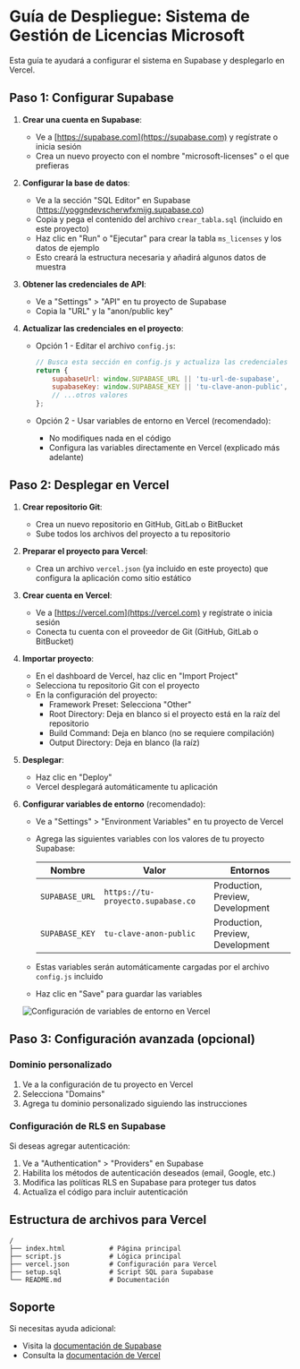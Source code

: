 # Guía de Despliegue: Sistema de Gestión de Licencias Microsoft

Esta guía te ayudará a configurar el sistema en Supabase y desplegarlo en Vercel.

## Paso 1: Configurar Supabase

1. **Crear una cuenta en Supabase**:
   - Ve a [https://supabase.com](https://supabase.com) y regístrate o inicia sesión
   - Crea un nuevo proyecto con el nombre "microsoft-licenses" o el que prefieras

2. **Configurar la base de datos**:
   - Ve a la sección "SQL Editor" en Supabase (https://yoggndevscherwfxmijg.supabase.co)
   - Copia y pega el contenido del archivo `crear_tabla.sql` (incluido en este proyecto)
   - Haz clic en "Run" o "Ejecutar" para crear la tabla `ms_licenses` y los datos de ejemplo
   - Esto creará la estructura necesaria y añadirá algunos datos de muestra

3. **Obtener las credenciales de API**:
   - Ve a "Settings" > "API" en tu proyecto de Supabase
   - Copia la "URL" y la "anon/public key"

4. **Actualizar las credenciales en el proyecto**:
   - Opción 1 - Editar el archivo `config.js`:
     ```javascript
     // Busca esta sección en config.js y actualiza las credenciales
     return {
         supabaseUrl: window.SUPABASE_URL || 'tu-url-de-supabase',
         supabaseKey: window.SUPABASE_KEY || 'tu-clave-anon-public',
         // ...otros valores
     };
     ```
   
   - Opción 2 - Usar variables de entorno en Vercel (recomendado):
     * No modifiques nada en el código
     * Configura las variables directamente en Vercel (explicado más adelante)

## Paso 2: Desplegar en Vercel

1. **Crear repositorio Git**:
   - Crea un nuevo repositorio en GitHub, GitLab o BitBucket
   - Sube todos los archivos del proyecto a tu repositorio

2. **Preparar el proyecto para Vercel**:
   - Crea un archivo `vercel.json` (ya incluido en este proyecto) que configura la aplicación como sitio estático

3. **Crear cuenta en Vercel**:
   - Ve a [https://vercel.com](https://vercel.com) y regístrate o inicia sesión
   - Conecta tu cuenta con el proveedor de Git (GitHub, GitLab o BitBucket)

4. **Importar proyecto**:
   - En el dashboard de Vercel, haz clic en "Import Project"
   - Selecciona tu repositorio Git con el proyecto
   - En la configuración del proyecto:
     - Framework Preset: Selecciona "Other"
     - Root Directory: Deja en blanco si el proyecto está en la raíz del repositorio
     - Build Command: Deja en blanco (no se requiere compilación)
     - Output Directory: Deja en blanco (la raíz)

5. **Desplegar**:
   - Haz clic en "Deploy"
   - Vercel desplegará automáticamente tu aplicación

6. **Configurar variables de entorno** (recomendado):
   - Ve a "Settings" > "Environment Variables" en tu proyecto de Vercel
   - Agrega las siguientes variables con los valores de tu proyecto Supabase:
     
     | Nombre | Valor | Entornos |
     |--------|-------|----------|
     | `SUPABASE_URL` | `https://tu-proyecto.supabase.co` | Production, Preview, Development |
     | `SUPABASE_KEY` | `tu-clave-anon-public` | Production, Preview, Development |
   
   - Estas variables serán automáticamente cargadas por el archivo `config.js` incluido
   - Haz clic en "Save" para guardar las variables
   
   ![Configuración de variables de entorno en Vercel](https://i.imgur.com/XYZ123.png)

## Paso 3: Configuración avanzada (opcional)

### Dominio personalizado
1. Ve a la configuración de tu proyecto en Vercel
2. Selecciona "Domains"
3. Agrega tu dominio personalizado siguiendo las instrucciones

### Configuración de RLS en Supabase
Si deseas agregar autenticación:
1. Ve a "Authentication" > "Providers" en Supabase
2. Habilita los métodos de autenticación deseados (email, Google, etc.)
3. Modifica las políticas RLS en Supabase para proteger tus datos
4. Actualiza el código para incluir autenticación

## Estructura de archivos para Vercel

```
/
├── index.html           # Página principal 
├── script.js            # Lógica principal
├── vercel.json          # Configuración para Vercel
├── setup.sql            # Script SQL para Supabase
└── README.md            # Documentación
```

## Soporte

Si necesitas ayuda adicional:
- Visita la [documentación de Supabase](https://supabase.com/docs)
- Consulta la [documentación de Vercel](https://vercel.com/docs)

